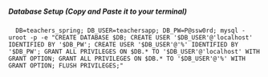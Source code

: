 ##### Database Setup (Copy and Paste it to your terminal)

      DB=teachers_spring; DB_USER=teachersapp; DB_PW=P@ssw0rd; mysql -uroot -p -e "CREATE DATABASE $DB; CREATE USER '$DB_USER'@'localhost' IDENTIFIED BY '$DB_PW'; CREATE USER '$DB_USER'@'%' IDENTIFIED BY '$DB_PW'; GRANT ALL PRIVILEGES ON $DB.* TO '$DB_USER'@'localhost' WITH GRANT OPTION; GRANT ALL PRIVILEGES ON $DB.* TO '$DB_USER'@'%' WITH GRANT OPTION; FLUSH PRIVILEGES;"


